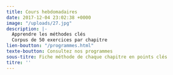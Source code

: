 ```yaml
---
title: Cours hebdomadaires
date: 2017-12-04 23:02:38 +0000
image: "/uploads/27.jpg"
description: |-
  Apprendre les méthodes clés
  Corpus de 50 exercices par chapitre
lien-boutton: "/programmes.html"
texte-boutton: Consultez nos programmes
sous-titre: Fiche méthode de chaque chapitre en points clés
titre: ''
---
```

